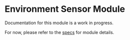 # Environment Sensor Module
Documentation for this module is a work in progress.

For now, please refer to the [specs](specs.yaml) for module details.

